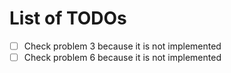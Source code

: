 # List of TODOs


- [ ] Check problem 3 because it is not implemented
- [ ] Check problem 6 because it is not implemented